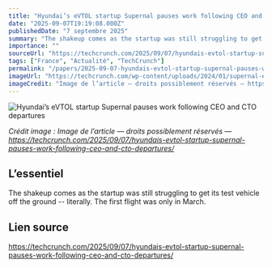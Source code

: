 ```yaml
---
title: "Hyundai’s eVTOL startup Supernal pauses work following CEO and CTO departures"
date: "2025-09-07T19:19:08.000Z"
publishedDate: "7 septembre 2025"
summary: "The shakeup comes as the startup was still struggling to get its test vehicle off the ground -- literally. The first flight was only in March."
importance: ""
sourceUrl: "https://techcrunch.com/2025/09/07/hyundais-evtol-startup-supernal-pauses-work-following-ceo-and-cto-departures/"
tags: ["France", "Actualité", "TechCrunch"]
permalink: "/papers/2025-09-07-hyundais-evtol-startup-supernal-pauses-work-following-ceo-and-cto-departures"
imageUrl: "https://techcrunch.com/wp-content/uploads/2024/01/supernal-evtol.jpg?resize=1200,675"
imageCredit: "Image de l’article — droits possiblement réservés — https://techcrunch.com/2025/09/07/hyundais-evtol-startup-supernal-pauses-work-following-ceo-and-cto-departures/"
---
```


![Hyundai’s eVTOL startup Supernal pauses work following CEO and CTO departures](https://techcrunch.com/wp-content/uploads/2024/01/supernal-evtol.jpg?resize=1200,675)

*Crédit image : Image de l’article — droits possiblement réservés — https://techcrunch.com/2025/09/07/hyundais-evtol-startup-supernal-pauses-work-following-ceo-and-cto-departures/*

## L’essentiel

The shakeup comes as the startup was still struggling to get its test vehicle off the ground -- literally. The first flight was only in March.

## Lien source

https://techcrunch.com/2025/09/07/hyundais-evtol-startup-supernal-pauses-work-following-ceo-and-cto-departures/
